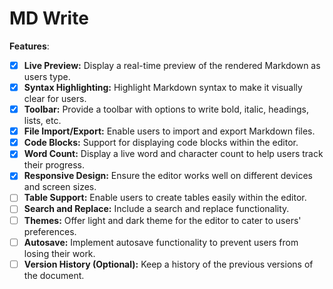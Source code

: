 # MD Write

__Features__:

- [x]  **Live Preview:** Display a real-time preview of the rendered Markdown as users type.
- [x]  **Syntax Highlighting:** Highlight Markdown syntax to make it visually clear for users.
- [x]  **Toolbar:** Provide a toolbar with options to write bold, italic, headings, lists, etc.
- [x]  **File Import/Export:** Enable users to import and export Markdown files.
- [x]  **Code Blocks:** Support for displaying code blocks within the editor.
- [x]  **Word Count:** Display a live word and character count to help users track their progress.
- [x]  **Responsive Design:** Ensure the editor works well on different devices and screen sizes.
- [ ]  **Table Support:** Enable users to create tables easily within the editor.
- [ ] **Search and Replace:** Include a search and replace functionality.
- [ ] **Themes:** Offer light and dark theme for the editor to cater to users' preferences.
- [ ] **Autosave:** Implement autosave functionality to prevent users from losing their work.
- [ ] **Version History (Optional):** Keep a history of the previous versions of the document.

